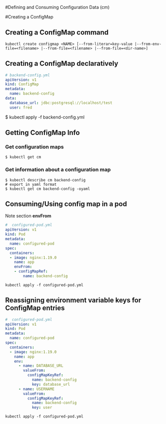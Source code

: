 #Defining and Consuming Configuration Data (cm)

#Creating a ConfigMap

## Creating a ConfigMap command
`kubectl create configmap <NAME> [--from-literar=key-value
                                |--from-env-file=<filename>
                                |--from-file=<filename>
                                |--from-file=<dir-name>]`

## Creating a ConfigMap declaratively

```yaml
# backend-config.yml
apiVersion: v1
kind: ConfigMap
metadata:
  name: backend-config
data:
  database_url: jdbc:postgresql://localhost/test
  user: fred
```

$ kubectl apply -f backend-config.yml

## Getting ConfigMap Info
### Get configuration maps
```
$ kubectl get cm 
```
### Get information about a configuration map
```
$ kubectl describe cm backend-config
# export in yaml format
$ kubectl get cm backend-config -oyaml
```

## Consuming/Using config map in a pod
Note section **envFrom**
````yaml
#  configured-pod.yml
apiVersion: v1
kind: Pod
metadata:
  name: configured-pod
spec:
  containers:
  - image: nginx:1.19.0
    name: app
    envFrom:
    - configMapRef:
        name: backend-config
````

```
kubectl apply -f configured-pod.yml
```


## Reassigning environment variable keys for ConfigMap entries
````yaml
#  configured-pod.yml
apiVersion: v1
kind: Pod
metadata:
  name: configured-pod
spec:
  containers:
  - image: nginx:1.19.0
    name: app
    env:
      - name: DATABASE_URL
        valueFrom:
          configMapKeyRef:
            name: backend-config
            key: database_url
      - name: USERNAME
        valueFrom:
          configMapKeyRef:
            name: backend-config
            key: user
````

```
kubectl apply -f configured-pod.yml
```